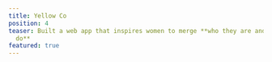```yaml
---
title: Yellow Co
position: 4
teaser: Built a web app that inspires women to merge **who they are and what they
  do**
featured: true
---
```


